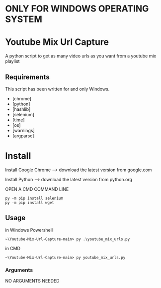 # ONLY FOR WINDOWS OPERATING SYSTEM
# Youtube Mix Url Capture

A python script to get as many video urls as you want from a youtube mix playlist

## Requirements

This script has been written for and only Windows.

- [chrome]
- [python]
- [hashlib]
- [selenium]
- [time]
- [os]
- [warnings]
- [argparse]

# Install

Install Google Chrome --> download the latest version from google.com

Install Python --> download the latest version from python.org

OPEN A CMD COMMAND LINE

````
py -m pip install selenium
py -m pip install wget
````

## Usage

in Windows Powershell
```
~\Youtube-Mix-Url-Capture-main> py .\youtube_mix_urls.py 
```
in CMD
```
~\Youtube-Mix-Url-Capture-main> py youtube_mix_urls.py 
```

### Arguments

NO ARGUMENTS NEEDED
